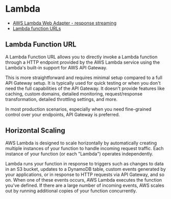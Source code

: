 # Lambda

- [AWS Lambda Web Adapter - response streaming](https://aws.amazon.com/blogs/compute/using-response-streaming-with-aws-lambda-web-adapter-to-optimize-performance/)
- [Lambda function URLs](https://docs.aws.amazon.com/lambda/latest/dg/lambda-urls.html)

## Lambda Function URL

A Lambda Function URL allows you to directly invoke a Lambda function through a HTTP endpoint provided by the AWS Lambda service using the Lambda's built-in support for AWS API Gateway.

This is more straightforward and requires minimal setup compared to a full API Gateway setup. It is typically used for quick testing or when you don't need the full capabilities of the API Gateway. It doesn't provide features like caching, custom domains, detailed monitoring, request/response transformation, detailed throttling settings, and more.

In most production scenarios, especially when you need fine-grained control over your endpoints, API Gateway is preferred.

## Horizontal Scaling

AWS Lambda is designed to scale horizontally by automatically creating multiple instances of your function to handle incoming request traffic. Each instance of your function (or each "Lambda") operates independently.

Lambda runs your function in response to triggers such as changes to data in an S3 bucket, updates to a DynamoDB table, custom events generated by your applications, or in response to HTTP requests via API Gateway, and so on. When one of these events occurs, AWS Lambda executes the function you've defined. If there are a large number of incoming events, AWS scales out by running additional copies of your function concurrently.
